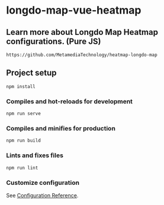 # longdo-map-vue-heatmap

## Learn more about Longdo Map Heatmap configurations. (Pure JS)
```
https://github.com/MetamediaTechnology/heatmap-longdo-map
```

## Project setup
```
npm install
```

### Compiles and hot-reloads for development
```
npm run serve
```

### Compiles and minifies for production
```
npm run build
```

### Lints and fixes files
```
npm run lint
```

### Customize configuration
See [Configuration Reference](https://cli.vuejs.org/config/).
